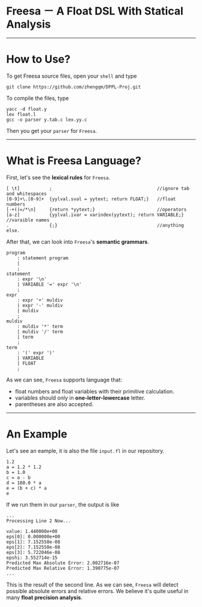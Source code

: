 
Freesa － A Float DSL With Statical Analysis
=======================================
----------------------------------------------

# How to Use?

To get Freesa source files, open your `shell` and type

	git clone https://github.com/zhengqm/DPPL-Proj.git

To compile the files, type

	yacc -d float.y
	lex float.l
	gcc -o parser y.tab.c lex.yy.c
	
Then you get your `parser` for `Freesa`. 

---------------------------------------------

# What is Freesa Language?

First, let's see the **lexical rules** for `Freesa`.

	[ \t]			; 										//ignore tab and whitespaces
	[0-9]+\.[0-9]+	{yylval.sval = yytext; return FLOAT;} 	//float numbers
	[-+()=/*\n]		{return *yytext;} 						//operators
	[a-z]			{yylval.ivar = varindex(yytext); return VARIABLE;} //varaible names
	.				{;} 									//anything else.
	
After that, we can look into `Freesa`'s **semantic grammars**.

	program
		: statement program	
		|
		;
	statement
		: expr '\n'					
		| VARIABLE '=' expr '\n' 	
		;
	expr
		: expr '+' muldiv 
		| expr '-' muldiv 
		| muldiv 
		;
	muldiv
		: muldiv '*' term 
		| muldiv '/' term 
		| term 
		;
	term
		: '(' expr ')' 
		| VARIABLE 
		| FLOAT 
		;

As we can see, `Freesa` supports language that:

- float numbers and float variables with their primitive calculation.
- variables should only in **one-letter-lowercase** letter.
- parentheses are also accepted.


------------------------------------


# An Example

Let's see an eample, it is also the file `input.fl` in our repository.

	1.2
	a = 1.2 * 1.2
	b = 1.0
	c = a - b
	d = 180.0 * a
	e = (b + c) * a
	e

If we run them in our `parser`, the output is like

	...
	Processing Line 2 Now...

	value: 1.440000e+00
	eps[0]: 0.000000e+00
	eps[1]: 7.152558e-08
	eps[2]: 7.152558e-08
	eps[3]: 5.722046e-08
	epshi: 3.552714e-15
	Predicted Max Absolute Error: 2.002716e-07
	Predicted Max Relative Error: 1.390775e-07
	...
	
This is the result of the second line. As we can see, `Freesa` will detect possible absolute errors and relative errors. We believe it's quite useful in many **float precision analysis**.

